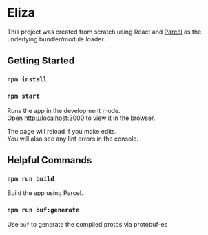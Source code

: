 # Eliza

This project was created from scratch using React and [Parcel](https://parceljs.org/) as the underlying bundler/module loader.

## Getting Started

### `npm install`
### `npm start`

Runs the app in the development mode.\
Open [http://localhost:3000](http://localhost:3000) to view it in the browser.

The page will reload if you make edits.\
You will also see any lint errors in the console.

## Helpful Commands

### `npm run build`

Build the app using Parcel.

### `npm run buf:generate`

Use `buf` to generate the compiled protos via protobuf-es

